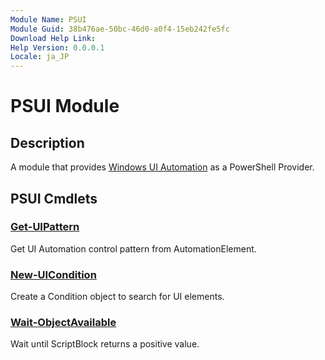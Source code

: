 ```yaml
---
Module Name: PSUI
Module Guid: 38b476ae-50bc-46d0-a0f4-15eb242fe5fc
Download Help Link: 
Help Version: 0.0.0.1
Locale: ja_JP
---
```


# PSUI Module
## Description
A module that provides [Windows UI Automation](https://learn.microsoft.com/dotnet/framework/ui-automation/ui-automation-overview) as a PowerShell Provider.

## PSUI Cmdlets
### [Get-UIPattern](Get-UIPattern.md)
Get UI Automation control pattern from AutomationElement.

### [New-UICondition](New-UICondition.md)
Create a Condition object to search for UI elements.

### [Wait-ObjectAvailable](Wait-ObjectAvailable.md)
Wait until ScriptBlock returns a positive value.
